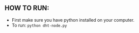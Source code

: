 
## HOW TO RUN: 
- First make sure you have python installed on your computer.
- To run: `python dht-node.py`

